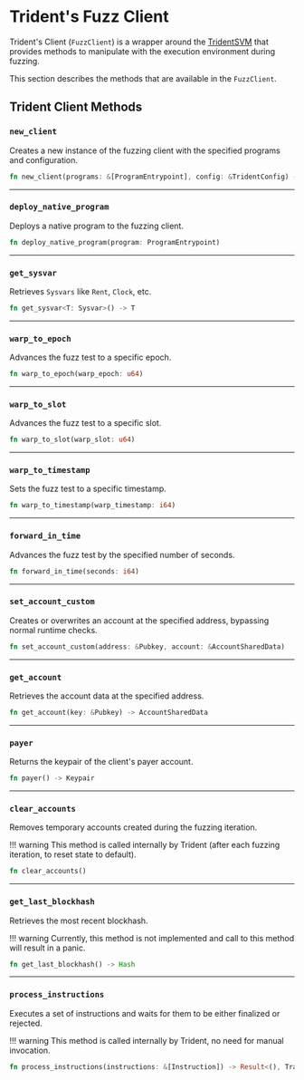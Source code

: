 # Trident's Fuzz Client


Trident's Client (`FuzzClient`) is a wrapper around the [TridentSVM](../../trident-svm/index.md) that provides methods to manipulate with the execution environment during fuzzing.

This section describes the methods that are available in the `FuzzClient`.


## Trident Client Methods

### `new_client`

Creates a new instance of the fuzzing client with the specified programs and configuration.
```rust
fn new_client(programs: &[ProgramEntrypoint], config: &TridentConfig) -> Self
```

---

### `deploy_native_program`

Deploys a native program to the fuzzing client.
```rust
fn deploy_native_program(program: ProgramEntrypoint)
```

---

### `get_sysvar`

Retrieves `Sysvars` like `Rent`, `Clock`, etc.
```rust
fn get_sysvar<T: Sysvar>() -> T
```

---

### `warp_to_epoch`

Advances the fuzz test to a specific epoch.
```rust
fn warp_to_epoch(warp_epoch: u64)
```

---

### `warp_to_slot`

Advances the fuzz test to a specific slot.
```rust
fn warp_to_slot(warp_slot: u64)
```

---

### `warp_to_timestamp`

Sets the fuzz test to a specific timestamp.
```rust
fn warp_to_timestamp(warp_timestamp: i64)
```

---

### `forward_in_time`

Advances the fuzz test by the specified number of seconds.
```rust
fn forward_in_time(seconds: i64)
```

---

### `set_account_custom`

Creates or overwrites an account at the specified address, bypassing normal runtime checks.
```rust
fn set_account_custom(address: &Pubkey, account: &AccountSharedData)
```

---

### `get_account`

Retrieves the account data at the specified address.
```rust
fn get_account(key: &Pubkey) -> AccountSharedData
```

---

### `payer`

Returns the keypair of the client's payer account.
```rust
fn payer() -> Keypair
```

---

### `clear_accounts`

Removes temporary accounts created during the fuzzing iteration.

!!! warning
    This method is called internally by Trident (after each fuzzing iteration, to reset state to default).

```rust
fn clear_accounts()
```

---

### `get_last_blockhash`

Retrieves the most recent blockhash.

!!! warning
    Currently, this method is not implemented and call to this method will result in a panic.

```rust
fn get_last_blockhash() -> Hash
```

---

### `process_instructions`

Executes a set of instructions and waits for them to be either finalized or rejected.

!!! warning
    This method is called internally by Trident, no need for manual invocation.

```rust
fn process_instructions(instructions: &[Instruction]) -> Result<(), TransactionError>
```

